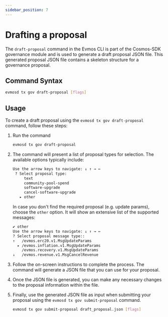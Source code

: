 ```yaml
---
sidebar_position: 7
---
```


# Drafting a proposal

The `draft-proposal` command in the Evmos CLI is part of the Cosmos-SDK
governance module and is used to generate a draft proposal JSON file.
This generated proposal JSON file contains a skeleton structure for a governance proposal.

## Command Syntax

```bash
evmosd tx gov draft-proposal [flags]
```

## Usage

To create a draft proposal using the `evmosd tx gov draft-proposal` command, follow these steps:

1. Run the command

   ```bash
   evmosd tx gov draft-proposal
   ```

2. The command will present a list of proposal types for selection.
   The available options typically include:

   ```bash
   Use the arrow keys to navigate: ↓ ↑ → ← 
    ? Select proposal type: 
        text
        community-pool-spend
        software-upgrade
        cancel-software-upgrade
      ▸ other
   ```

   In case you don't find the required proposal (e.g. update params),
   choose the `other` option. It will show an extensive list of the supported messages:

    ```bash
    ✔ other
    Use the arrow keys to navigate: ↓ ↑ → ← 
    ? Select proposal message type:: 
    ↑   /evmos.erc20.v1.MsgUpdateParams
      ▸ /evmos.inflation.v1.MsgUpdateParams
        /evmos.recovery.v1.MsgUpdateParams
    ↓   /evmos.revenue.v1.MsgCancelRevenue
    ```

3. Follow the on-screen instructions to complete the process.
   The command will generate a JSON file that you can use for your proposal.

4. Once the JSON file is generated,
   you can make any necessary changes to the proposal information within the file.

5. Finally, use the generated JSON file as input when submitting
   your proposal using the `evmosd tx gov submit-proposal` command.

    ```bash
    evmosd tx gov submit-proposal draft_proposal.json [flags]
    ```
